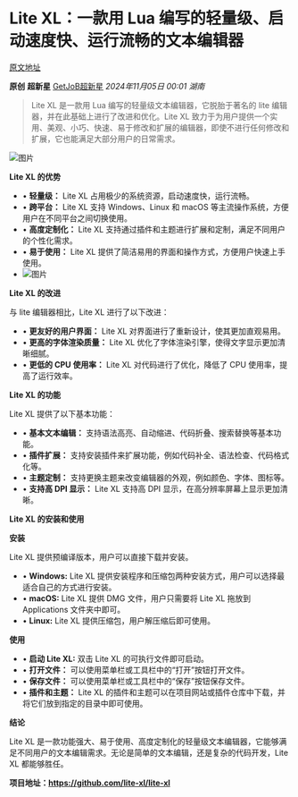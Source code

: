 # Lite XL：一款用 Lua 编写的轻量级、启动速度快、运行流畅的文本编辑器

[原文地址](https://mp.weixin.qq.com/s/QBUtMiDq5LKleKsJDHMfAw)

**原创** **超新星** [GetJoB超新星](javascript:void(0);) *2024年11月05日 00:01* *湖南*

> Lite XL 是一款用 Lua 编写的轻量级文本编辑器，它脱胎于著名的 lite 编辑器，并在此基础上进行了改进和优化。Lite XL 致力于为用户提供一个实用、美观、小巧、快速、易于修改和扩展的编辑器，即使不进行任何修改和扩展，它也能满足大部分用户的日常需求。

![图片](https://mmbiz.qpic.cn/mmbiz_jpg/Xbg0KxKumFpPzfzt8sxBazp0Kowu4FDFkZNmRE8bDgVWDJou5w9IQ5CicjHF5PmOh8T8fhjeWMbhibcLsv383JEg/640?wx_fmt=jpeg&from=appmsg&tp=webp&wxfrom=5&wx_lazy=1&wx_co=1)

**Lite XL 的优势**

* •  **轻量级：** Lite XL 占用极少的系统资源，启动速度快，运行流畅。
* •  **跨平台：** Lite XL 支持 Windows、Linux 和 macOS 等主流操作系统，方便用户在不同平台之间切换使用。
* •  **高度定制化：** Lite XL 支持通过插件和主题进行扩展和定制，满足不同用户的个性化需求。
* •  **易于使用：** Lite XL 提供了简洁易用的界面和操作方式，方便用户快速上手使用。
* ![图片](https://mmbiz.qpic.cn/mmbiz_jpg/Xbg0KxKumFpPzfzt8sxBazp0Kowu4FDFKgxf4HJibGDVQ9A1o5T4DibGeB0E3DxhWXC62kISr8mPV6gTm6WSUPRA/640?wx_fmt=jpeg&from=appmsg&tp=webp&wxfrom=5&wx_lazy=1&wx_co=1)

**Lite XL 的改进**

与 lite 编辑器相比，Lite XL 进行了以下改进：

* •  **更友好的用户界面：** Lite XL 对界面进行了重新设计，使其更加直观易用。
* •  **更高的字体渲染质量：** Lite XL 优化了字体渲染引擎，使得文字显示更加清晰细腻。
* •  **更低的 CPU 使用率：** Lite XL 对代码进行了优化，降低了 CPU 使用率，提高了运行效率。

**Lite XL 的功能**

Lite XL 提供了以下基本功能：

* •  **基本文本编辑：** 支持语法高亮、自动缩进、代码折叠、搜索替换等基本功能。
* •  **插件扩展：** 支持安装插件来扩展功能，例如代码补全、语法检查、代码格式化等。
* •  **主题定制：** 支持更换主题来改变编辑器的外观，例如颜色、字体、图标等。
* •  **支持高 DPI 显示：** Lite XL 支持高 DPI 显示，在高分辨率屏幕上显示更加清晰。

**Lite XL 的安装和使用**

**安装**

Lite XL 提供预编译版本，用户可以直接下载并安装。

* • **Windows:** Lite XL 提供安装程序和压缩包两种安装方式，用户可以选择最适合自己的方式进行安装。
* • **macOS:** Lite XL 提供 DMG 文件，用户只需要将 Lite XL 拖放到 Applications 文件夹中即可。
* • **Linux:** Lite XL 提供压缩包，用户解压缩后即可使用。

**使用**

* • **启动 Lite XL:** 双击 Lite XL 的可执行文件即可启动。
* •  **打开文件：** 可以使用菜单栏或工具栏中的“打开”按钮打开文件。
* •  **保存文件：** 可以使用菜单栏或工具栏中的“保存”按钮保存文件。
* •  **插件和主题：** Lite XL 的插件和主题可以在项目网站或插件仓库中下载，并将它们放到指定的目录中即可使用。

**结论**

Lite XL 是一款功能强大、易于使用、高度定制化的轻量级文本编辑器，它能够满足不同用户的文本编辑需求。无论是简单的文本编辑，还是复杂的代码开发，Lite XL 都能够胜任。

**项目地址：https://github.com/lite-xl/lite-xl**
